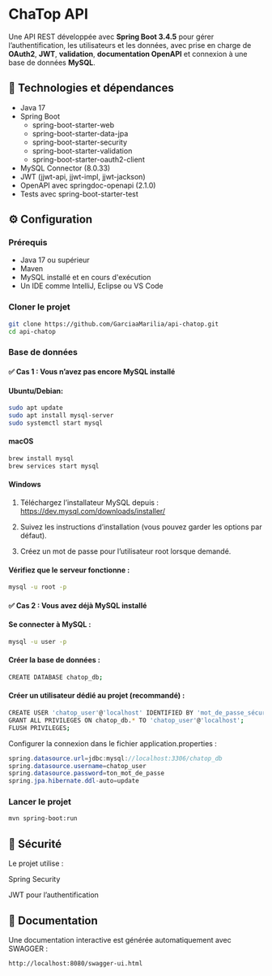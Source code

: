 # ChaTop API

Une API REST développée avec **Spring Boot 3.4.5** pour gérer l’authentification, les utilisateurs et les données, avec prise en charge de **OAuth2**, **JWT**, **validation**, **documentation OpenAPI** et connexion à une base de données **MySQL**.

## 📌 Technologies et dépendances

- Java 17
- Spring Boot
    - spring-boot-starter-web
    - spring-boot-starter-data-jpa
    - spring-boot-starter-security
    - spring-boot-starter-validation
    - spring-boot-starter-oauth2-client
- MySQL Connector (8.0.33)
- JWT (jjwt-api, jjwt-impl, jjwt-jackson)
- OpenAPI avec springdoc-openapi (2.1.0)
- Tests avec spring-boot-starter-test

## ⚙️ Configuration

### Prérequis

- Java 17 ou supérieur
- Maven
- MySQL installé et en cours d'exécution
- Un IDE comme IntelliJ, Eclipse ou VS Code

### Cloner le projet

```bash
git clone https://github.com/GarciaaMarilia/api-chatop.git
cd api-chatop
```

### Base de données

#### ✅ Cas 1 : Vous n’avez pas encore MySQL installé

#### Ubuntu/Debian:
```bash
sudo apt update
sudo apt install mysql-server
sudo systemctl start mysql
```

#### macOS
```bash
brew install mysql
brew services start mysql
```

#### Windows

1. Téléchargez l’installateur MySQL depuis :
https://dev.mysql.com/downloads/installer/

2. Suivez les instructions d’installation (vous pouvez garder les options par défaut).

3. Créez un mot de passe pour l’utilisateur root lorsque demandé.


#### Vérifiez que le serveur fonctionne :
```bash
mysql -u root -p
```

#### ✅ Cas 2 : Vous avez déjà MySQL installé

#### Se connecter à MySQL :
```bash
mysql -u user -p
```

#### Créer la base de données :
```bash
CREATE DATABASE chatop_db;
```

#### Créer un utilisateur dédié au projet (recommandé) :
```bash
CREATE USER 'chatop_user'@'localhost' IDENTIFIED BY 'mot_de_passe_sécurisé';
GRANT ALL PRIVILEGES ON chatop_db.* TO 'chatop_user'@'localhost';
FLUSH PRIVILEGES;
```

Configurer la connexion dans le fichier application.properties :

```java
spring.datasource.url=jdbc:mysql://localhost:3306/chatop_db
spring.datasource.username=chatop_user
spring.datasource.password=ton_mot_de_passe
spring.jpa.hibernate.ddl-auto=update
```

### Lancer le projet

```bash
mvn spring-boot:run
```

## 🔐 Sécurité

Le projet utilise :

Spring Security

JWT pour l’authentification

## 📄 Documentation

Une documentation interactive est générée automatiquement avec SWAGGER :

```bash
http://localhost:8080/swagger-ui.html
```